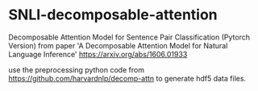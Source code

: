 # SNLI-decomposable-attention
Decomposable Attention Model for Sentence Pair Classification (Pytorch Version) from paper 'A Decomposable Attention Model for Natural Language Inference' https://arxiv.org/abs/1606.01933

use the preprocessing python code from https://github.com/harvardnlp/decomp-attn to generate hdf5 data files.

